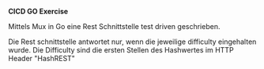 
**CICD GO Exercise**

Mittels Mux in Go eine Rest Schnittstelle test driven geschrieben.


Die Rest schnittstelle antwortet nur, wenn die jeweilige difficulty eingehalten
wurde. Die Difficulty sind die ersten Stellen des Hashwertes im HTTP Header
"HashREST"
